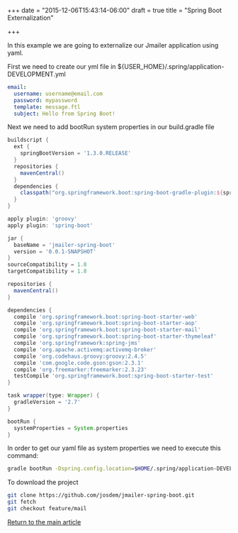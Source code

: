 +++
date = "2015-12-06T15:43:14-06:00"
draft = true
title = "Spring Boot Externalization"

+++

In this example we are going to externalize our Jmailer application using yaml.

First we need to create our yml file in ${USER_HOME}/.spring/application-DEVELOPMENT.yml

```yaml
email:
  username: username@email.com
  password: mypassword
  template: message.ftl
  subject: Hello from Spring Boot!
```

Next we need to add bootRun system properties in our build.gradle file

```groovy
buildscript {
  ext {
    springBootVersion = '1.3.0.RELEASE'
  }
  repositories {
    mavenCentral()
  }
  dependencies {
    classpath("org.springframework.boot:spring-boot-gradle-plugin:${springBootVersion}")
  }
}

apply plugin: 'groovy'
apply plugin: 'spring-boot'

jar {
  baseName = 'jmailer-spring-boot'
  version = '0.0.1-SNAPSHOT'
}
sourceCompatibility = 1.8
targetCompatibility = 1.8

repositories {
  mavenCentral()
}

dependencies {
  compile 'org.springframework.boot:spring-boot-starter-web'
  compile 'org.springframework.boot:spring-boot-starter-aop'
  compile 'org.springframework.boot:spring-boot-starter-mail'
  compile 'org.springframework.boot:spring-boot-starter-thymeleaf'
  compile 'org.springframework:spring-jms'
  compile 'org.apache.activemq:activemq-broker'
  compile 'org.codehaus.groovy:groovy:2.4.5'
  compile 'com.google.code.gson:gson:2.3.1'
  compile 'org.freemarker:freemarker:2.3.23'
  testCompile 'org.springframework.boot:spring-boot-starter-test'
}

task wrapper(type: Wrapper) {
  gradleVersion = '2.7'
}

bootRun {
  systemProperties = System.properties
}
```

In order to get our yaml file as system properties we need to execute this command:

```bash
gradle bootRun -Dspring.config.location=$HOME/.spring/application-DEVELOPMENT.yml
```

To download the project

```bash
git clone https://github.com/josdem/jmailer-spring-boot.git
git fetch
git checkout feature/mail
```

[Return to the main article](/techtalk/spring)
